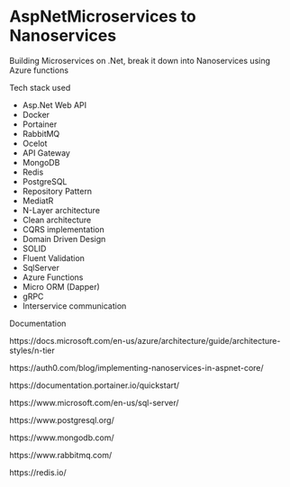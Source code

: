# AspNetMicroservices to Nanoservices

Building Microservices on .Net, break it down into Nanoservices using Azure functions

Tech stack used 
- Asp.Net Web API         
- Docker 
- Portainer
- RabbitMQ 
- Ocelot 
- API Gateway
- MongoDB
- Redis
- PostgreSQL
- Repository Pattern
- MediatR
- N-Layer architecture
- Clean architecture
- CQRS implementation
- Domain Driven Design
- SOLID
- Fluent Validation
- SqlServer
- Azure Functions
- Micro ORM (Dapper)
- gRPC
- Interservice communication


Documentation
<p> https://docs.microsoft.com/en-us/azure/architecture/guide/architecture-styles/n-tier </p>
<p> https://auth0.com/blog/implementing-nanoservices-in-aspnet-core/</p>
<p> https://documentation.portainer.io/quickstart/</p>
<p> https://www.microsoft.com/en-us/sql-server/ </p>
<p> https://www.postgresql.org/</p>
<p> https://www.mongodb.com/ </p>
<p> https://www.rabbitmq.com/</p>
<p> https://redis.io/</p>
